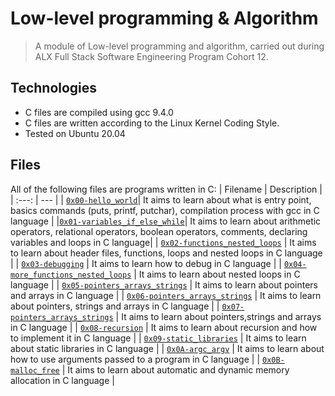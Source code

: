 # Low-level programming & Algorithm
> A module of Low-level programming and algorithm, carried out during ALX Full Stack Software Engineering Program Cohort 12.
## Technologies
- C files are compiled using gcc 9.4.0
- C files are written according to the Linux Kernel Coding Style.
- Tested on Ubuntu 20.04
## Files
All of the following files are programs written in C:
| Filename | Description |
| :---: |  --- |
|  [`0x00-hello_world`](./0x00-hello_world)| It aims to learn about what is entry point, basics commands (puts, printf, putchar), compilation process with gcc in C language |
|[`0x01-variables_if_else_while`](./0x01-variables_if_else_while)| It aims to learn about arithmetic operators, relational operators, boolean operators, comments, declaring variables and loops in C language|
| [`0x02-functions_nested_loops`](./0x02-functions_nested_loops ) | It aims to learn about header files, functions, loops and nested loops in C language |
| [`0x03-debugging`](./0x03-debugging) | It aims to learn how to debug in C language |
| [`0x04-more_functions_nested_loops`](./0x04-more_functions_nested_loops) | It aims to learn about nested loops in C language |
| [`0x05-pointers_arrays_strings`](./0x05-pointers_arrays_strings) | It aims to learn about pointers and arrays in C language |
| [`0x06-pointers_arrays_strings`](./0x06-pointers_arrays_strings) | It aims to learn about pointers, strings and arrays in C language |
| [`0x07-pointers_arrays_strings`](./0x07-pointers_arrays_strings) | It aims to learn about pointers,strings and arrays in C language |
| [`0x08-recursion`](./0x08-recursion) | It aims to learn about recursion and how to implement it in C language |
| [`0x09-static_libraries`](./0x09-static_libraries) | It aims to learn about static libraries in C language |
| [`0x0A-argc_argv`](./0x0A-argc_argv) | It aims to learn about how to use arguments passed to a program in C language |
| [`0x0B-malloc_free`](./0x0B-malloc_free) | It aims to learn about automatic and dynamic memory allocation in C language |

<!-- Commenting out for now
| [` `](./ ) | |
| [` `](./ ) | |
-->

